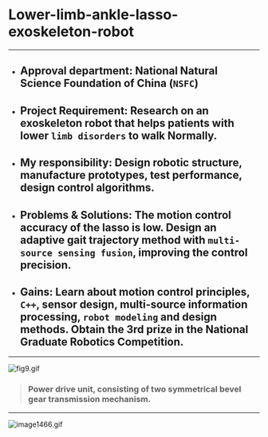 # Lower-limb-ankle-lasso-exoskeleton-robot
---
* ## Approval department: National Natural Science Foundation of China (`NSFC`)
* ## Project Requirement: Research on an exoskeleton robot that helps patients with lower `limb disorders` to walk Normally. 
* ## My responsibility: Design robotic structure, manufacture prototypes, test performance, design control algorithms.
* ## Problems & Solutions: The motion control accuracy of the lasso is low. Design an adaptive gait trajectory method with `multi-source sensing fusion`, improving the control precision.
* ## Gains: Learn about motion control principles, `C++`, sensor design, multi-source information processing, `robot modeling` and design methods. Obtain the 3rd prize in the National Graduate Robotics Competition.
---
![fig9.gif](fig9.gif)
> ### Power drive unit, consisting of two symmetrical bevel gear transmission mechanism.
---
![image1466.gif](image1466.gif)
> ###  
